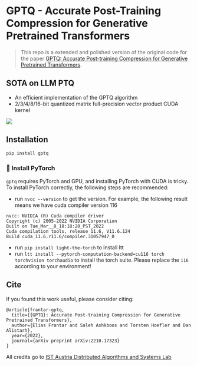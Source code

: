 # GPTQ - Accurate Post-Training Compression for Generative Pretrained Transformers

> This repo is a extended and polished version of the original code for the paper [GPTQ: Accurate Post-training Compression for Generative Pretrained Transformers](https://arxiv.org/abs/2210.17323).



## SOTA on LLM PTQ

* An efficient implementation of the GPTQ algorithm
* 2/3/4/8/16-bit quantized matrix full-precision vector product CUDA kernel


![](https://images.deepai.org/converted-papers/2210.17323/x3.png)


## Installation

```bash
pip install gptq
```

### 📝 Install PyTorch

`gptq` requires PyTorch and GPU, and installing PyTorch with CUDA is tricky. To install PyTorch correctly, the following steps are recommended:

- run `nvcc --version` to get the version. For example, the following result means we have cuda compiler version 116

```
nvcc: NVIDIA (R) Cuda compiler driver
Copyright (c) 2005-2022 NVIDIA Corporation
Built on Tue_Mar__8_18:18:20_PST_2022
Cuda compilation tools, release 11.6, V11.6.124
Build cuda_11.6.r11.6/compiler.31057947_0
```
- run `pip install light-the-torch` to install ltt
- run `ltt install --pytorch-computation-backend=cu116 torch torchvision torchaudio` to install the torch suite. Please replace the `116` according to your environment!

## Cite

If you found this work useful, please consider citing:

```
@article{frantar-gptq,
  title={{GPTQ}: Accurate Post-training Compression for Generative Pretrained Transformers}, 
  author={Elias Frantar and Saleh Ashkboos and Torsten Hoefler and Dan Alistarh},
  year={2022},
  journal={arXiv preprint arXiv:2210.17323}
}
```

All credits go to [IST Austria Distributed Algorithms and Systems Lab](https://ist.ac.at/en/research/alistarh-group)

